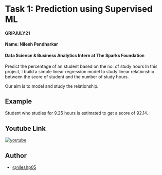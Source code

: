 
# Task 1: Prediction using Supervised ML

#### GRIPJULY21
#### Name: Nilesh Pendharkar
#### Data Science & Business Analytics Intern at The Sparks Foundation

Predict the percentage of an student based on the no. of study hours
In this project, I build a simple linear regression model to study linear relationship between the score of student and the number of study hours.

Our aim is to model and study the relationship.

## Example
Student who studies for 9.25 hours is estimated to get a score of 92.14.

## Youtube Link
[![youtube](https://img.shields.io/badge/YouTube-Link-red)](https://www.youtube.com/)

## Author

- [@nileshp05](https://github.com/nileshp05/The_sparks_foundation_projects_repository/tree/main/Task1%23Prediction%20usingSupervised%20ML)

  

